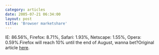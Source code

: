 ```yaml
---
category: articles
date: 2005-07-21 06:34:00
layout: post
title: 'Browser marketshare'
---
```


<p>IE: 86.56%, Firefox: 8.71%, Safari: 1.93%, Netscape: 1.55%, Opera: 0.59%.Firefox will reach 10% until the end of August, wanna bet?Original article <a href="http://www.computerworld.com/softwaretopics/software/story/0,10801,103212,00.html">here</a>.</p>
